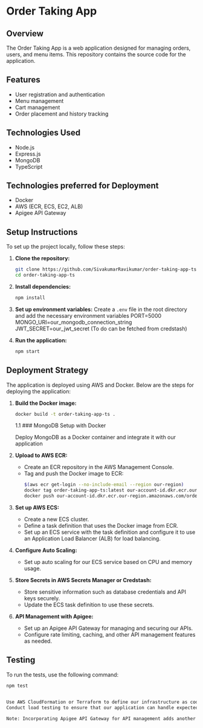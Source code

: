 # Order Taking App

## Overview
The Order Taking App is a web application designed for managing orders, users, and menu items. This repository contains the source code for the application.

## Features
- User registration and authentication
- Menu management
- Cart management
- Order placement and history tracking

## Technologies Used
- Node.js
- Express.js
- MongoDB
- TypeScript
## Technologies preferred for Deployment
- Docker 
- AWS (ECR, ECS, EC2, ALB)
- Apigee API Gateway

## Setup Instructions
To set up the project locally, follow these steps:

1. **Clone the repository:**
    ```bash
    git clone https://github.com/SivakumarRavikumar/order-taking-app-ts.git
    cd order-taking-app-ts
    ```

2. **Install dependencies:**
    ```bash
    npm install
    ```

3. **Set up environment variables:**
    Create a `.env` file in the root directory and add the necessary environment variables
    PORT=5000
    MONGO_URI=our_mongodb_connection_string
    JWT_SECRET=our_jwt_secret (To do can be fetched from credstash)
4. **Run the application:**
    ```bash
    npm start
    ```

## Deployment Strategy
The application is deployed using AWS and Docker. Below are the steps for deploying the application:

1. **Build the Docker image:**
    ```bash
    docker build -t order-taking-app-ts .
    ```
    1.1 ### MongoDB Setup with Docker

    Deploy MongoDB as a Docker container and integrate it with our application


2. **Upload to AWS ECR:**
    - Create an ECR repository in the AWS Management Console.
    - Tag and push the Docker image to ECR:
      ```bash
      $(aws ecr get-login --no-include-email --region our-region)
      docker tag order-taking-app-ts:latest our-account-id.dkr.ecr.our-region.amazonaws.com/order-taking-app-ts:latest
      docker push our-account-id.dkr.ecr.our-region.amazonaws.com/order-taking-app-ts:latest
      ```

3. **Set up AWS ECS:**
    - Create a new ECS cluster.
    - Define a task definition that uses the Docker image from ECR.
    - Set up an ECS service with the task definition and configure it to use an Application Load Balancer (ALB) for load balancing.

4. **Configure Auto Scaling:**
    - Set up auto scaling for our ECS service based on CPU and memory usage.

5. **Store Secrets in AWS Secrets Manager or Credstash:**
    - Store sensitive information such as database credentials and API keys securely.
    - Update the ECS task definition to use these secrets.

6. **API Management with Apigee:**
    - Set up an Apigee API Gateway for managing and securing our APIs.
    - Configure rate limiting, caching, and other API management features as needed.

## Testing
To run the tests, use the following command:
```bash
npm test


Use AWS CloudFormation or Terraform to define our infrastructure as code for reproducible deployments.
Conduct load testing to ensure that our application can handle expected traffic levels.

Note: Incorporating Apigee API Gateway for API management adds another layer of control, security, and analytics to our application's APIs
